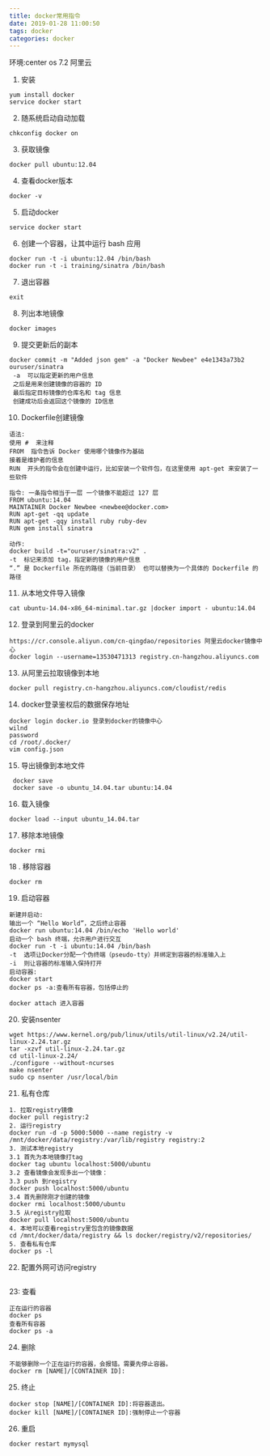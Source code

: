 ```yaml
---
title: docker常用指令
date: 2019-01-28 11:00:50
tags: docker
categories: docker
---
```

环境:center os 7.2 阿里云
1. 安装 
```
yum install docker
service docker start
```
2. 随系统启动自动加载
```
chkconfig docker on
```
3. 获取镜像
```
docker pull ubuntu:12.04
```
4. 查看docker版本

```
docker -v
```
5. 启动docker

```
service docker start
```

6. 创建一个容器，让其中运行 bash 应用

```
docker run -t -i ubuntu:12.04 /bin/bash
docker run -t -i training/sinatra /bin/bash
```
7. 退出容器

```
exit
```
8. 列出本地镜像

```
docker images
```
9. 提交更新后的副本

```
docker commit -m "Added json gem" -a "Docker Newbee" e4e1343a73b2 ouruser/sinatra
 -a  可以指定更新的用户信息
 之后是用来创建镜像的容器的 ID
 最后指定目标镜像的仓库名和 tag 信息
 创建成功后会返回这个镜像的 ID信息
```
10. Dockerfile创建镜像

```
语法:
使用 #  来注释
FROM  指令告诉 Docker 使用哪个镜像作为基础
接着是维护者的信息
RUN  开头的指令会在创建中运行，比如安装一个软件包，在这里使用 apt-get 来安装了一些软件

指令: 一条指令相当于一层 一个镜像不能超过 127 层
FROM ubuntu:14.04
MAINTAINER Docker Newbee <newbee@docker.com>
RUN apt-get -qq update
RUN apt-get -qqy install ruby ruby-dev
RUN gem install sinatra

动作:
docker build -t="ouruser/sinatra:v2" .
-t  标记来添加 tag，指定新的镜像的用户信息
“.” 是 Dockerfile 所在的路径（当前目录） 也可以替换为一个具体的 Dockerfile 的路径

```
11. 从本地文件导入镜像

```
cat ubuntu-14.04-x86_64-minimal.tar.gz |docker import - ubuntu:14.04
```

12. 登录到阿里云的docker

```
https://cr.console.aliyun.com/cn-qingdao/repositories 阿里云docker镜像中心
docker login --username=13530471313 registry.cn-hangzhou.aliyuncs.com
```
13. 从阿里云拉取镜像到本地

```
docker pull registry.cn-hangzhou.aliyuncs.com/cloudist/redis
```
14. docker登录鉴权后的数据保存地址

```
docker login docker.io 登录到docker的镜像中心 
wilnd
password
cd /root/.docker/
vim config.json
```
15. 导出镜像到本地文件

```
 docker save
 docker save -o ubuntu_14.04.tar ubuntu:14.04
```

16. 载入镜像
```
docker load --input ubuntu_14.04.tar
```
17. 移除本地镜像

```
docker rmi 
```
18 . 移除容器

```
docker rm
```
19. 启动容器

```
新建并启动:
输出一个 “Hello World”，之后终止容器
docker run ubuntu:14.04 /bin/echo 'Hello world'
启动一个 bash 终端，允许用户进行交互
docker run -t -i ubuntu:14.04 /bin/bash
-t  选项让Docker分配一个伪终端（pseudo-tty）并绑定到容器的标准输入上
-i  则让容器的标准输入保持打开
启动容器:
docker start
docker ps -a:查看所有容器，包括停止的

docker attach 进入容器
```
20. 安装nsenter

```
wget https://www.kernel.org/pub/linux/utils/util-linux/v2.24/util-linux-2.24.tar.gz
tar -xzvf util-linux-2.24.tar.gz
cd util-linux-2.24/
./configure --without-ncurses
make nsenter
sudo cp nsenter /usr/local/bin
```

21. 私有仓库

```
1. 拉取registry镜像
docker pull registry:2
2. 运行registry
docker run -d -p 5000:5000 --name registry -v /mnt/docker/data/registry:/var/lib/registry registry:2
3. 测试本地registry
3.1 首先为本地镜像打tag
docker tag ubuntu localhost:5000/ubuntu
3.2 查看镜像会发现多出一个镜像：
3.3 push 到registry
docker push localhost:5000/ubuntu
3.4 首先删除刚才创建的镜像
docker rmi localhost:5000/ubuntu
3.5 从registry拉取
docker pull localhost:5000/ubuntu
4. 本地可以查看registry里包含的镜像数据
cd /mnt/docker/data/registry && ls docker/registry/v2/repositories/
5. 查看私有仓库
docker ps -l
```
22. 配置外网可访问registry
```

```
23: 查看

```
正在运行的容器
docker ps
查看所有容器
docker ps -a
```
24. 删除

```
不能够删除一个正在运行的容器，会报错。需要先停止容器。
docker rm [NAME]/[CONTAINER ID]: 
```
25. 终止

```
docker stop [NAME]/[CONTAINER ID]:将容器退出。
docker kill [NAME]/[CONTAINER ID]:强制停止一个容器
```
26. 重启

```
docker restart mymysql
```
















